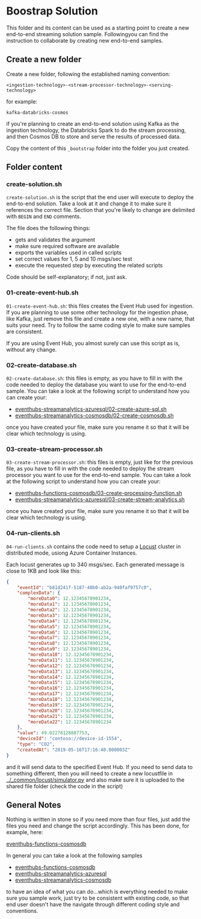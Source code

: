 # Boostrap Solution

This folder and its content can be used as a starting point to create a new end-to-end streaming solution sample. Followingyou can find the instruction to collaborate by creating new end-to-end samples.

## Create a new folder

Create a new folder, following the established naming convention:

```text
<ingestion-technology>-<stream-processor-technology>-<serving-technology>
```

for example:

```text
kafka-databricks-cosmos
```

if you're planning to create an end-to-end solution using Kafka as the ingestion technology, the Databricks Spark to do the stream processing, and then Cosmos DB to store and serve the results of processed data.

Copy the content of this `_bootstrap` folder into the folder you just created.

## Folder content

### create-solution.sh

`create-solution.sh` is the script that the end user will execute to deploy the end-to-end solution. Take a look at it and change it to make sure it references the correct file. Section that you're likely to change are delimited with `BEGIN` and `END` comments.

The file does the following things:

* gets and validates the argument
* make sure required software are available
* exports the variables used in called scripts
* set correct values for 1, 5 and 10 msgs/sec test
* execute the requested step by executing the related scripts 

Code should be self-explanatory; if not, just ask.

### 01-create-event-hub.sh

`01-create-event-hub.sh`: this files creates the Event Hub used for ingestion. If you are planning to use some other technology for the ingestion phase, like Kafka, just remove this file and create a new one, with a new name, that suits your need. Try to follow the same coding style to make sure samples are consistent.

 If you are using Event Hub, you almost surely can use this script as is, without any change.

### 02-create-database.sh

`02-create-database.sh`: this files is empty, as you have to fill in with the code needed to deploy the database you want to use for the end-to-end sample. You can take a look at the following script to understand how you can create your:

* [eventhubs-streamanalytics-azuresql/02-create-azure-sql.sh](../eventhubs-streamanalytics-azuresql/02-create-azure-sql.sh)
* [eventhubs-streamanalytics-cosmosdb/02-create-cosmosdb.sh](../eventhubs-streamanalytics-cosmosdb/02-create-cosmosdb.sh)

once you have created your file, make sure you rename it so that it will be clear which technology is using.

### 03-create-stream-processor.sh

`03-create-stream-processor.sh`: this files is empty, just like for the previous file, as you have to fill in with the code needed to deploy the stream processor you want to use for the end-to-end sample. You can take a look at the following script to understand how you can create your:

* [eventhubs-functions-cosmosdb/03-create-processing-function.sh](../eventhubs-functions-cosmosdb/03-create-processing-function.sh)
* [eventhubs-streamanalytics-azuresql/03-create-stream-analytics.sh](../eventhubs-streamanalytics-azuresql/03-create-stream-analytics.sh)

once you have created your file, make sure you rename it so that it will be clear which technology is using.

### 04-run-clients.sh

`04-run-clients.sh` contains the code need to setup a [Locust](http://locust.io) cluster in distributed mode, usiong Azure Container Instances.

Each locust generates up to 340 msgs/sec. Each generated message is close to 1KB and look like this:

```json
{
    "eventId": "b81d241f-5187-40b0-ab2a-940faf9757c0",
    "complexData": {
        "moreData0": 12.12345678901234,
        "moreData1": 12.12345678901234,
        "moreData2": 12.12345678901234,
        "moreData3": 12.12345678901234,
        "moreData4": 12.12345678901234,
        "moreData5": 12.12345678901234,
        "moreData6": 12.12345678901234,
        "moreData7": 12.12345678901234,
        "moreData8": 12.12345678901234,
        "moreData9": 12.12345678901234,
        "moreData10": 12.12345678901234,
        "moreData11": 12.12345678901234,
        "moreData12": 12.12345678901234,
        "moreData13": 12.12345678901234,
        "moreData14": 12.12345678901234,
        "moreData15": 12.12345678901234,
        "moreData16": 12.12345678901234,
        "moreData17": 12.12345678901234,
        "moreData18": 12.12345678901234,
        "moreData19": 12.12345678901234,
        "moreData20": 12.12345678901234,
        "moreData21": 12.12345678901234,
        "moreData22": 12.12345678901234
    },
    "value": 49.02278128887753,
    "deviceId": "contoso://device-id-1554",
    "type": "CO2",
    "createdAt": "2019-05-16T17:16:40.000003Z"
}
```

and it will send data to the specified Event Hub. If you need to send data to something different, then you will need to create a new locustfile in [../_common/locust/simulator.py]([../_common/locust/simulator.py) and also make sure it is uploaded to the shared file folder (check the code in the script)

## General Notes

Nothing is written in stone so if you need more than four files, just add the files you need and change the script accordingly. This has been done, for example, here:

[eventhubs-functions-cosmosdb](../eventhubs-functions-cosmosdb/)

In general you can take a look at the following samples

* [eventhubs-functions-cosmosdb](../eventhubs-functions-cosmosdb/)
* [eventhubs-streamanalytics-azuresql](../eventhubs-streamanalytics-azuresql/)
* [eventhubs-streamanalytics-cosmosdb](../eventhubs-streamanalytics-cosmosdb/)

to have an idea of what you can do...which is everything needed to make sure you sample work, just try to be consistent with existing code, so that end user doesn't have the navigate through different coding style and conventions.


